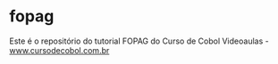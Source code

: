 # fopag
Este é o repositório do tutorial FOPAG do Curso de Cobol Videoaulas - www.cursodecobol.com.br
